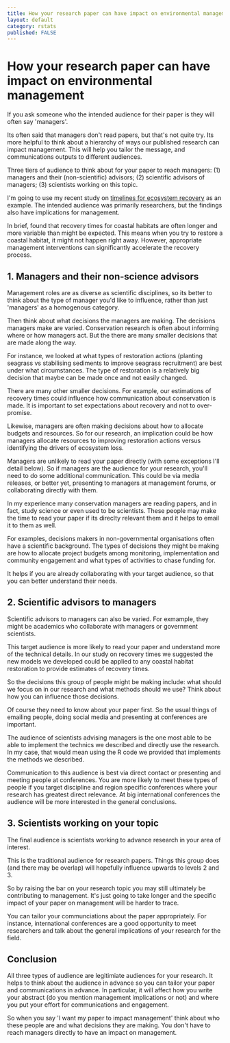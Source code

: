 ```yaml
---
title: How your research paper can have impact on environmental management
layout: default
category: rstats
published: FALSE
---
```


# How your research paper can have impact on environmental management

If you ask someone who the intended audience for their paper is they will often say 'managers'. 

Its often said that managers don't read papers, but that's not quite try. Its more helpful to think about a hierarchy 
of ways our published research can impact management. This will help you tailor the message, and communications outputs
to different audiences. 

Three tiers of audience to think about for your paper to reach managers: (1) managers and their (non-scientific) advisors; (2) scientific advisors of managers; 
(3) scientists working on this topic. 

I'm going to use my recent study on [timelines for ecosystem recovery](https://royalsocietypublishing.org/doi/10.1098/rspb.2024.1065) 
as an example. The intended audience was primarily researchers, but the findings also have implications for management. 

In brief, found that recovery times for coastal habitats are often longer and more variable than might be expected. This means when you try to restore a coastal habitat, it might not happen right away. However, appropriate management interventions can significantly accelerate the recovery process. 

## 1. Managers and their non-science advisors

Management roles are as diverse as scientific disciplines, so its better to think about the type of manager you'd like to influence, rather than just 'managers' as a homogenous category. 

Then think about what decisions the managers are making. The decisions managers make are varied. Conservation research is often about informing where or how managers act. But the there are many smaller decisions that are made along the way. 

For instance, we looked at what types of restoration actions (planting seagrass vs stabilising sediments to improve seagrass recruitment) are best under what circumstances. The type of restoration is a relatively big decision that maybe can be made once and not easily changed. 

There are many other smaller decisions. For example, our estimations of recovery times could influence how communication about conservation is made. It is important to set expectations about recovery and not to over-promise. 

Likewise, managers are often making decisions about how to allocate budgets and resources. So for our research, an implication could be how managers allocate resources to improving restoration actions versus identifying the drivers of ecosystem loss. 

Managers are unlikely to read your paper directly (with some exceptions I'll detail below). So if managers are the audience for your research, you'll need to do some additional communication. This could be via media releases, or better yet, presenting to managers at management forums, or collaborating directly with them. 

In my experience many conservation managers are reading papers, and in fact, study science or even used to be scientists. These people may make the time to read your paper if its direclty relevant them and it helps to email it to them as well. 

For examples, decisions makers in non-governmental organisations often have a scientific background. The types of decisions they might be making are how to allocate project budgets among monitoring, implementation and community engagement and what types of activities to chase funding for. 

It helps if you are already collaborating with your target audience, so that you can better understand their needs. 

## 2. Scientific advisors to managers

Scientific advisors to managers can also be varied. For exmample, they might be academics who collaborate with managers or government scientists. 

This target audience is more likely to read your paper and understand more of the technical details. In our study on recovery times we suggested the new models we developed could be applied to any coastal habitat restoration to provide estimates of recovery times. 

So the decisions this group of people might be making include: what should we focus on in our research and what methods should we use? Think about how you can influence those decisions. 

Of course they need to know about your paper first. So the usual things of emailing people, doing social media and presenting at conferences are important. 

The audience of scientists advising managers is the one most able to be able to implement the technics we described and directly use the research. In my case, that would mean using the R code we provided that implements the methods we described. 

Communication to this audience is best via direct contact or presenting and meeting people at conferences. You are more likely to meet these types of people if you target discipline and region specific conferences where your research has greatest direct relevance. At big international conferences the audience will be more interested in the general conclusions. 

## 3. Scientists working on your topic

The final audience is scientists working to advance research in your area of interest. 

This is the traditional audience for research papers. Things this group does (and there may be overlap) will hopefully influence upwards to levels 2 and 3. 

So by raising the bar on your research topic you may still ultimately be contributing to management. It's just going to take longer and the specific impact of your paper on management will be harder to trace. 

You can tailor your communciations about the paper appropriately. For instance, international conferences are a good opportunity to meet researchers and talk about the general implications of your research for the field. 

## Conclusion

All three types of audience are legitimiate audiences for your research. It helps to think about the audience in advance so you can tailor your paper and communications in advance. In particular, it will affect how you write your abstract (do you mention management implications or not) and where you put your effort for communications and engagement.

So when you say 'I want my paper to impact management' think about who these people are and what decisions they are making. You don't have to reach managers directly to have an impact on management. 